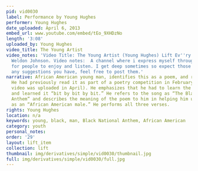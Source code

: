 ```yaml
---
pid: vid0030
label: Performance by Young Hughes
performer: Young Hughes
date_uploaded: April 6, 2013
embed_url: www.youtube.com/embed/tEo_9XHDzNo
length: '3:08'
uploaded_by: Young Hughes
video_title: The Young Artist
video_notes: 'Video Title: The Young Artist (Young Hughes) Lift Ev''ry Voice and Sing-James
  Weldon Johnson. Video notes:  A channel where i express myself through the arts
  for people to enjoy and listen. I get deep sometimes so expect those to come, and
  any suggestions you have, feel free to post them.'
narrative: African American young man, identifies this as a poem, and recites it dramatically.
  He had previously read it as part of a poetry competition in February (though the
  video was uploaded in April). He emphasizes that he had to learn the entire poem
  and learned it “bit by bit by bit.” He refers to the song as “The Black National
  Anthem” and describes the meaning of the poem to him in helping him understand himself
  as an “African American male.” He performs all three verses.
rights: Young Hughes
location: n/a
keywords: young, black, man, Black National Anthem, African American
category: youth
personal_notes: 
order: '29'
layout: lift_item
collection: lift
thumbnail: img/derivatives/simple/vid0030/thumbnail.jpg
full: img/derivatives/simple/vid0030/full.jpg
---
```

